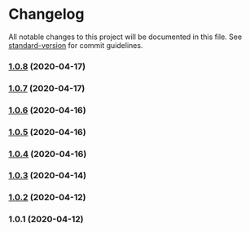 # Changelog

All notable changes to this project will be documented in this file. See [standard-version](https://github.com/conventional-changelog/standard-version) for commit guidelines.

### [1.0.8](https://github.com/quran-center/quran-meta/compare/v1.0.7...v1.0.8) (2020-04-17)

### [1.0.7](https://github.com/quran-center/quran-meta/compare/v1.0.6...v1.0.7) (2020-04-17)

### [1.0.6](https://github.com/quran-center/quran-meta/compare/v1.0.5...v1.0.6) (2020-04-16)

### [1.0.5](https://github.com/quran-center/quran-meta/compare/v1.0.4...v1.0.5) (2020-04-16)

### [1.0.4](https://github.com/quran-center/quran-meta/compare/v1.0.3...v1.0.4) (2020-04-16)

### [1.0.3](https://github.com/quran-center/quran-meta/compare/v1.0.2...v1.0.3) (2020-04-14)

### [1.0.2](https://github.com/quran-center/quran-meta/compare/v1.0.1...v1.0.2) (2020-04-12)

### 1.0.1 (2020-04-12)
